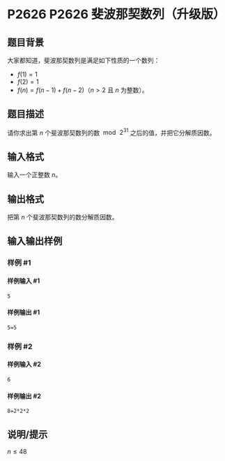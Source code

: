 # P2626 P2626 斐波那契数列（升级版）

## 题目背景

大家都知道，斐波那契数列是满足如下性质的一个数列： 

- $f(1) = 1$
- $f(2) = 1$ 
- $f(n) = f(n-1) + f(n-2)$（$n > 2$ 且 $n$ 为整数）。


## 题目描述

请你求出第 $n$ 个斐波那契数列的数 $\bmod\,2^{31}$ 之后的值，并把它分解质因数。


## 输入格式

输入一个正整数 $n$。

## 输出格式

把第 $n$ 个斐波那契数列的数分解质因数。


## 输入输出样例

### 样例 #1

#### 样例输入 #1

```
5
```

#### 样例输出 #1

```
5=5
```

### 样例 #2

#### 样例输入 #2

```
6
```

#### 样例输出 #2

```
8=2*2*2
```

## 说明/提示

$n \le 48$
